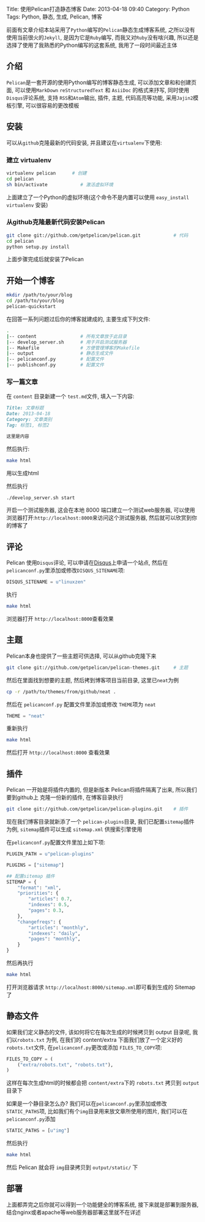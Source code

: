 Title: 使用Pelican打造静态博客
Date: 2013-04-18 09:40
Category: Python
Tags: Python, 静态, 生成, Pelican, 博客

前面有文章介绍本站采用了`Python`编写的`Pelican`静态生成博客系统, 之所以没有使用当前很火的`Jekyll`, 是因为它是`Ruby`编写, 而我又对`Ruby`没有啥兴趣, 所以还是选择了使用了我熟悉的Python编写的这套系统, 我用了一段时间最近主体

## 介绍
`Pelican`是一套开源的使用Python编写的博客静态生成, 可以添加文章和和创建页面, 可以使用`MarkDown` `reStructuredText` 和 `AsiiDoc` 的格式来抒写, 同时使用 `Disqus`评论系统, 支持 `RSS`和`Atom`输出, 插件, 主题, 代码高亮等功能, 采用`Jajin2`模板引擎, 可以很容易的更改模板

## 安装
可以从`github`克隆最新的代码安装, 并且建议在`virtualenv`下使用:

### 建立 virtualenv
```bash
virtualenv pelican      # 创建
cd pelican
sh bin/activate            # 激活虚拟环境
```
上面建立了一个Python的虚拟环境(这个命令不是内置可以使用 `easy_install virtualenv` 安装)

### 从github克隆最新代码安装Pelican
```bash
git clone git://github.com/getpelican/pelican.git            # 代码
cd pelican
python setup.py install
```
上面步骤完成后就安装了Pelican

## 开始一个博客
```bash
mkdir /path/to/your/blog
cd /path/to/your/blog
pelican-quickstart
```
在回答一系列问题过后你的博客就建成的, 主要生成下列文件:
```bash
.
|-- content                # 所有文章放于此目录
|-- develop_server.sh      # 用于开启测试服务器
|-- Makefile               # 方便管理博客的Makefile
|-- output                 # 静态生成文件
|-- pelicanconf.py         # 配置文件
|-- publishconf.py         # 配置文件
```

### 写一篇文章
在 `content` 目录新建一个 `test.md`文件, 填入一下内容:
```md
Title: 文章标题
Date: 2013-04-18
Category: 文章类别
Tag: 标签1, 标签2

这里是内容
```
然后执行:
```bash
make html
```
用以生成html

然后执行
```bash
./develop_server.sh start
```
开启一个测试服务器, 这会在本地 8000 端口建立一个测试web服务器, 可以使用浏览器打开:`http://localhost:8000`来访问这个测试服务器, 然后就可以欣赏到你的博客了


## 评论
Pelican 使用`Disqus`评论, 可以申请在[Disqus](https://disqus.com/)上申请一个站点, 然后在`pelicanconf.py`里添加或修改`DISQUS_SITENAME`项:
```python
DISQUS_SITENAME = u"linuxzen"
```
执行
```bash
make html
```
浏览器打开 `http://localhost:8000`查看效果

## 主题
Pelican本身也提供了一些主题可供选择, 可以从github克隆下来
```bash
git clone git://github.com/getpelican/pelican-themes.git     # 主题
```
然后在里面找到想要的主题, 然后拷到博客项目当前目录, 这里已`neat`为例
```bash
cp -r /path/to/themes/from/github/neat .
```
然后在 `pelicanconf.py` 配置文件里添加或修改 `THEME`项为 `neat`
```python
THEME = "neat"
```

重新执行 
```bash
make html
```
然后打开 `http://localhost:8000` 查看效果

## 插件
Pelican 一开始是将插件内置的, 但是新版本 Pelican将插件隔离了出来, 所以我们要到github上 克隆一份新的插件, 在博客目录执行
```bash
git clone git://github.com/getpelican/pelican-plugins.git    # 插件
```
现在我们博客目录就新添了一个 `pelican-plugins`目录, 我们已配置`sitemap`插件为例,
`sitemap`插件可以生成 `sitemap.xml` 供搜索引擎使用

在`pelicanconf.py`配置文件里加上如下项:
```python
PLUGIN_PATH = u"pelican-plugins"

PLUGINS = ["sitemap"]

## 配置sitemap 插件
SITEMAP = {
    "format": "xml",
    "priorities": {
        "articles": 0.7,
        "indexes": 0.5,
        "pages": 0.3,
    },
    "changefreqs": {
        "articles": "monthly",
        "indexes": "daily",
        "pages": "monthly",
    }
}
```

然后再执行
```bash
make html
```
打开浏览器请求 `http://localhost:8000/sitemap.xml`即可看到生成的 Sitemap 了

## 静态文件
如果我们定义静态的文件, 该如何将它在每次生成的时候拷贝到 output 目录呢, 我们以`robots.txt` 为例, 在我们的 content/extra 下面我们放了一个定义好的 `robots.txt`文件, 在`pelicanconf.py`更改或添加 `FILES_TO_COPY`项:
```python
FILES_TO_COPY = (
    ("extra/robots.txt", "robots.txt"),
)
```
这样在每次生成html的时候都会把 `content/extra`下的 `robots.txt` 拷贝到 `output`目录下

如果是一个静目录怎么办? 我们可以在`pelicanconf.py`里添加或修改 `STATIC_PATHS`项, 比如我们有个`img`目录用来放文章所使用的图片, 我们可以在`pelicanconf.py`添加
```python
STATIC_PATHS = [u"img"]
```

然后执行 
```bash
make html
```
然后 Pelican 就会将 `img`目录拷贝到 `output/static/` 下

## 部署
上面都弄完之后你就可以得到一个功能健全的博客系统, 接下来就是部署到服务器, 结合nginx或者apache等web服务器部署这里就不在详述
